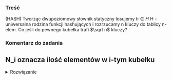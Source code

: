 ### Treść
(HASH)
Tworząc dwupoziomowy słownik statyczny losujemy $h \in H$ H - uniwersalna rodzina funkcji hashujących i rozrzucamy n kluczy do tablicy n-elem. Co jeśli do pewnego kubełka trafi $\sqrt n$ kluczy? 

### Komentarz do zadania
N_i oznacza ilość elementów w i-tym kubełku
------
<details><summary>Rozwiązanie</summary>
<p>

warunkiem utworzenia słownika statycznego jest 
$$
    \sum_{i=0}^{n-1} N_i^2 \lt O(n)
$$

więc dopóki pewna stała ilość kubełków zawiera $\sqrt n$ elementów, to dana struktura dalej będzie miała zachowane czasy
